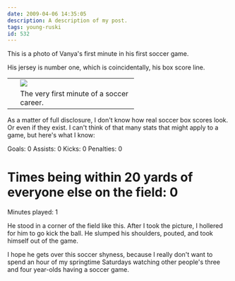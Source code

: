```yaml
---
date: 2009-04-06 14:35:05
description: A description of my post.
tags: young-ruski
id: 532
---
```

This is a photo of Vanya's first minute in his first soccer game.  

His jersey is number one, which is coincidentally, his box score line.  

<!--more-->
<table cellpadding="2" align="center"><tr><td width="5" rowspan="2"><spacer type="block" width="5" height="1"></td><td width="250" ><img src="/img/soccergame1.jpg"></td></tr><tr><td class="caption" width="250">The very first minute of a soccer career.</td></tr></table>

As a matter of full disclosure, I don't know how real soccer box scores look.  Or even if they exist.  I can't think of that many stats that might apply to a game, but here's what I know:

Goals:  0
Assists:  0
Kicks:  0
Penalties:  0
# Times being within 20 yards of everyone else on the field:  0
Minutes played:  1

He stood in a corner of the field like this.  After I took the picture, I hollered for him to go kick the ball.  He slumped his shoulders, pouted, and took himself out of the game.

I hope he gets over this soccer shyness, because I really don't want to spend an hour of my springtime Saturdays watching other people's three and four year-olds having a soccer game.